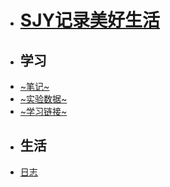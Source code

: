 <!-- docs/_sidebar.md -->
* # [SJY记录美好生活](/)
* ## 学习
* [~笔记~](/notes/)
* [~实验数据~](/experiment/)
* [~学习链接~](/interlinkage.md)
* ## 生活
* [日志](/diary/)